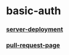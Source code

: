 # basic-auth


### [server-deployment](https://basic-auth-server-cm48.onrender.com/)

### [pull-request-page](https://github.com/Mohammad-Aljamal/api-server/pull/1)